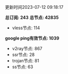 更新时间2023-07-12 09:18:17

**总订阅: 243**
**总节点: 42835**
- vless节点: 114

**google ping有效节点: 1039**
- v2ray节点: 867
- ssr节点: 28
- trojan节点: 81
- ss节点: 63
